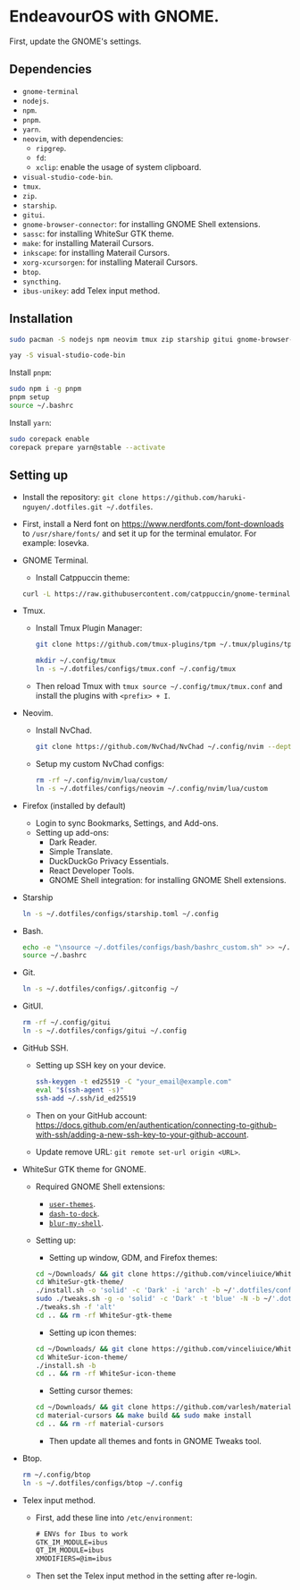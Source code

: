 # EndeavourOS with GNOME.

First, update the GNOME's settings.

## Dependencies

- `gnome-terminal`
- `nodejs`.
- `npm`.
- `pnpm`.
- `yarn`.
- `neovim`, with dependencies:
  - `ripgrep`.
  - `fd`:
  - `xclip`: enable the usage of system clipboard.
- `visual-studio-code-bin`.
- `tmux`.
- `zip`.
- `starship`.
- `gitui`.
- `gnome-browser-connector`: for installing GNOME Shell extensions.
- `sassc`: for installing WhiteSur GTK theme.
- `make`: for installing Materail Cursors.
- `inkscape`: for installing Materail Cursors.
- `xorg-xcursorgen`: for installing Materail Cursors.
- `btop`.
- `syncthing`.
- `ibus-unikey`: add Telex input method.

## Installation

```bash
sudo pacman -S nodejs npm neovim tmux zip starship gitui gnome-browser-connector sassc make inkscape xorg-xcursorgen gnome-terminal btop syncthing ibus-unikey xclip
```

```bash
yay -S visual-studio-code-bin
```

Install `pnpm`:

```bash
sudo npm i -g pnpm
pnpm setup
source ~/.bashrc
```

Install `yarn`:

```bash
sudo corepack enable
corepack prepare yarn@stable --activate
```

## Setting up

- Install the repository: `git clone https://github.com/haruki-nguyen/.dotfiles.git ~/.dotfiles`.

- First, install a Nerd font on <https://www.nerdfonts.com/font-downloads> to `/usr/share/fonts/` and set it up for the terminal emulator. For example: Iosevka.

- GNOME Terminal.

  - Install Catppuccin theme:

  ```bash
  curl -L https://raw.githubusercontent.com/catppuccin/gnome-terminal/v0.2.0/install.py | python3 -
  ```

- Tmux.

  - Install Tmux Plugin Manager:

    ```bash
    git clone https://github.com/tmux-plugins/tpm ~/.tmux/plugins/tpm
    ```

    ```bash
    mkdir ~/.config/tmux
    ln -s ~/.dotfiles/configs/tmux.conf ~/.config/tmux
    ```

  - Then reload Tmux with `tmux source ~/.config/tmux/tmux.conf` and install the plugins with `<prefix> + I`.

- Neovim.

  - Install NvChad.

    ```bash
    git clone https://github.com/NvChad/NvChad ~/.config/nvim --depth 1 && nvim
    ```

  - Setup my custom NvChad configs:

    ```bash
    rm -rf ~/.config/nvim/lua/custom/
    ln -s ~/.dotfiles/configs/neovim ~/.config/nvim/lua/custom
    ```

- Firefox (installed by default)

  - Login to sync Bookmarks, Settings, and Add-ons.
  - Setting up add-ons:
    - Dark Reader.
    - Simple Translate.
    - DuckDuckGo Privacy Essentials.
    - React Developer Tools.
    - GNOME Shell integration: for installing GNOME Shell extensions.

- Starship

  ```bash
  ln -s ~/.dotfiles/configs/starship.toml ~/.config
  ```

- Bash.

  ```bash
  echo -e "\nsource ~/.dotfiles/configs/bash/bashrc_custom.sh" >> ~/.bashrc
  source ~/.bashrc
  ```

- Git.

  ```bash
  ln -s ~/.dotfiles/configs/.gitconfig ~/
  ```

- GitUI.

  ```bash
  rm -rf ~/.config/gitui
  ln -s ~/.dotfiles/configs/gitui ~/.config
  ```

- GitHub SSH.

  - Setting up SSH key on your device.

    ```bash
    ssh-keygen -t ed25519 -C "your_email@example.com"
    eval "$(ssh-agent -s)"
    ssh-add ~/.ssh/id_ed25519
    ```

  - Then on your GitHub account: <https://docs.github.com/en/authentication/connecting-to-github-with-ssh/adding-a-new-ssh-key-to-your-github-account>.
  - Update remove URL: `git remote set-url origin <URL>`.

- WhiteSur GTK theme for GNOME.

  - Required GNOME Shell extensions:
    - [`user-themes`](https://extensions.gnome.org/extension/19/user-themes/).
    - [`dash-to-dock`](https://extensions.gnome.org/extension/307/dash-to-dock/).
    - [`blur-my-shell`](https://extensions.gnome.org/extension/3193/blur-my-shell/).
  - Setting up:

    - Setting up window, GDM, and Firefox themes:

    ```bash
    cd ~/Downloads/ && git clone https://github.com/vinceliuice/WhiteSur-gtk-theme.git --depth=1
    cd WhiteSur-gtk-theme/
    ./install.sh -o 'solid' -c 'Dark' -i 'arch' -b ~/'.dotfiles/configs/wallpapers/waves-dark.jpg' -m -l
    sudo ./tweaks.sh -g -o 'solid' -c 'Dark' -t 'blue' -N -b ~/'.dotfiles/configs/wallpapers/waves-dark.jpg'
    ./tweaks.sh -f 'alt'
    cd .. && rm -rf WhiteSur-gtk-theme
    ```

    - Setting up icon themes:

    ```bash
    cd ~/Downloads/ && git clone https://github.com/vinceliuice/WhiteSur-icon-theme
    cd WhiteSur-icon-theme/
    ./install.sh -b
    cd .. && rm -rf WhiteSur-icon-theme
    ```

    - Setting cursor themes:

    ```bash
    cd ~/Downloads/ && git clone https://github.com/varlesh/material-cursors
    cd material-cursors && make build && sudo make install
    cd .. && rm -rf material-cursors
    ```

    - Then update all themes and fonts in GNOME Tweaks tool.

- Btop.

  ```bash
  rm ~/.config/btop
  ln -s ~/.dotfiles/configs/btop ~/.config
  ```

- Telex input method.

  - First, add these line into `/etc/environment`:

    ```txt
    # ENVs for Ibus to work
    GTK_IM_MODULE=ibus
    QT_IM_MODULE=ibus
    XMODIFIERS=@im=ibus
    ```

  - Then set the Telex input method in the setting after re-login.

